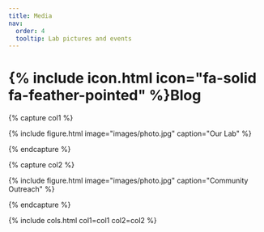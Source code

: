 ```yaml
---
title: Media
nav:
  order: 4
  tooltip: Lab pictures and events
---
```


# {% include icon.html icon="fa-solid fa-feather-pointed" %}Blog

{% capture col1 %}

{%
  include figure.html
  image="images/photo.jpg"
  caption="Our Lab"
%}

{% endcapture %}

{% capture col2 %}

{%
  include figure.html
  image="images/photo.jpg"
  caption="Community Outreach"
%}

{% endcapture %}

{% include cols.html col1=col1 col2=col2 %}
